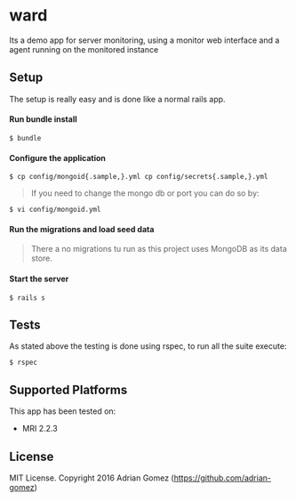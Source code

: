ward
====

Its a demo app for server monitoring, using a monitor web interface and a agent running on the monitored instance


Setup
-----

The setup is really easy and is done like a normal rails app.

#### Run bundle install

``$
bundle
``

#### Configure the application

``$
cp config/mongoid{.sample,}.yml
cp config/secrets{.sample,}.yml
``

> If you need to change the mongo db or port you can do so by:

``$
vi config/mongoid.yml
``

#### Run the migrations and load seed data

> There a no migrations tu run as this project uses MongoDB as its data store.

#### Start the server

``$
rails s
``


Tests
-----

As stated above the testing is done using rspec, to run all the suite execute:

``$
rspec
``


Supported Platforms
-------------------

This app has been tested on:

* MRI 2.2.3


License
-------

MIT License. Copyright 2016 Adrian Gomez (https://github.com/adrian-gomez)
